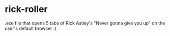 # rick-roller
.exe file that opens 5 tabs of Rick Astley's "Never gonna give you up" on the user's default browser :)
